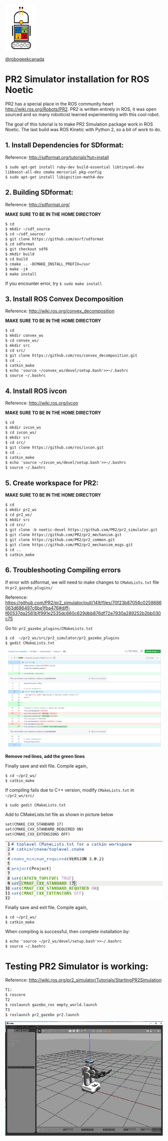 <img src="https://github.com/robogeekcanada/noetic_robots/blob/main/images/RG-logo.jpg" alt="alt text" width=100 height=150>

[@robogeekcanada](https://robo-geek.ca/)

# PR2 Simulator installation for ROS Noetic

PR2 has a special place in the ROS community heart http://wiki.ros.org/Robots/PR2. 
PR2 is written entirely in ROS, it was open sourced and so many roboticist learned experimenting with this cool robot.

The goal of this tutorial is to make PR2 Simulation package work in ROS Noetic. The last build was ROS Kinetic with Python 2, so a bit of work to do.

## 1. Install Dependencies for SDformat:
Reference: http://sdformat.org/tutorials?tut=install
```
$ sudo apt-get install ruby-dev build-essential libtinyxml-dev libboost-all-dev cmake mercurial pkg-config
$ sudo apt-get install libignition-math4-dev
```
## 2. Building SDformat:
Reference: http://sdformat.org/

**MAKE SURE TO BE IN THE HOME DIRECTORY**
```
$ cd
$ mkdir ~/sdf_source
$ cd ~/sdf_source/
$ git clone https://github.com/osrf/sdformat
$ cd sdformat
$ git checkout sdf6
$ mkdir build
$ cd build
$ cmake .. -DCMAKE_INSTALL_PREFIX=/usr
$ make -j4
$ make install
```
If you encounter error, try `$ sudo make install`

## 3. Install ROS Convex Decomposition
Reference: http://wiki.ros.org/convex_decomposition

**MAKE SURE TO BE IN THE HOME DIRECTORY**
```
$ cd
$ mkdir convex_ws
$ cd convex_ws/
$ mkdir src
$ cd src/
$ git clone https://github.com/ros/convex_decomposition.git
$ cd ..
$ catkin_make
$ echo 'source ~/convex_ws/devel/setup.bash'>>~/.bashrc
$ source ~/.bashrc
```

## 4. Install ROS ivcon
Reference: http://wiki.ros.org/ivcon

**MAKE SURE TO BE IN THE HOME DIRECTORY**
```
$ cd
$ mkdir ivcon_ws
$ cd ivcon_ws/
$ mkdir src
$ cd src/
$ git clone https://github.com/ros/ivcon.git
$ cd ..
$ catkin_make
$ echo 'source ~/ivcon_ws/devel/setup.bash'>>~/.bashrc
$ source ~/.bashrc
```

## 5. Create workspace for PR2:

**MAKE SURE TO BE IN THE HOME DIRECTORY**
```
$ cd
$ mkdir pr2_ws
$ cd pr2_ws/
$ mkdir src
$ cd src/
$ git clone -b noetic-devel https://github.com/PR2/pr2_simulator.git
$ git clone https://github.com/PR2/pr2_mechanism.git
$ git clone https://github.com/PR2/pr2_common.git
$ git clone https://github.com/PR2/pr2_mechanism_msgs.git
$ cd ..
$ catkin_make
```

## 6. Troubleshooting Compiling errors

If error with sdformat, we will need to make changes to `CMakeLists.txt` file in `pr2_gazebo_plugins/`

Reference: https://github.com/PR2/pr2_simulator/pull/149/files/70f23b87056c0259686063d686497c6be1fba476#diff-f60537da2561b1f991e2535dc660c629dbb876df72e7930a289252b2bb030c75

Go to: `pr2_gazebo_plugins/CMakeLists.txt`

```
$ cd  ~/pr2_ws/src/pr2_simulator/pr2_gazebo_plugins
$ gedit CMakeLists.txt
```

![image](https://github.com/robogeekcanada/noetic_robots/blob/main/images/pr2_troubleshooting.jpg)

**Remove red lines, add the green lines**

Finally save and exit file. Compile again, 
```
$ cd ~/pr2_ws/
$ catkin_make
```
If compiling fails due to C++ version, modify `CMakeLists.txt` in `~/pr2_ws/src/` 
	
```
$ sudo gedit CMakeLists.txt
```  
Add to CMakeLists.txt file as shown in picture below

```
set(CMAKE_CXX_STANDARD 17)
set(CMAKE_CXX_STANDARD_REQUIRED ON)
set(CMAKE_CXX_EXTENSIONS OFF)
```
![image](https://github.com/robogeekcanada/noetic_robots/blob/main/images/pr2_cplus_error.png)

Finally save and exit file. Compile again, 
```
$ cd ~/pr2_ws/
$ catkin_make
```

When compiling is successful, then complete installation by:
```
$ echo 'source ~/pr2_ws/devel/setup.bash'>>~/.bashrc
$ source ~/.bashrc
```

# Testing PR2 Simulator is working:

Reference: http://wiki.ros.org/pr2_simulator/Tutorials/StartingPR2Simulation

```
T1: 
$ roscore
T2
$ roslaunch gazebo_ros empty_world.launch
T3
$ roslaunch pr2_gazebo pr2.launch
```
![image](https://github.com/robogeekcanada/noetic_robots/blob/main/images/pr2_simulation.jpg)






